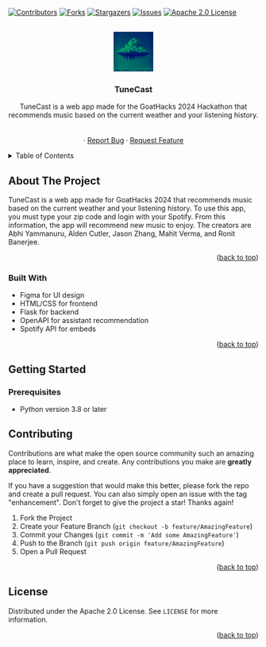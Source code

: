 <!-- Improved compatibility of back to top link: See: https://github.com/othneildrew/Best-README-Template/pull/73 -->
<a name="readme-top"></a>
<!--
*** Thanks for checking out the Best-README-Template. If you have a suggestion
*** that would make this better, please fork the repo and create a pull request
*** or simply open an issue with the tag "enhancement".
*** Don't forget to give the project a star!
*** Thanks again! Now go create something AMAZING! :D
-->



<!-- PROJECT SHIELDS -->
<!--
*** I'm using markdown "reference style" links for readability.
*** Reference links are enclosed in brackets [ ] instead of parentheses ( ).
*** See the bottom of this document for the declaration of the reference variables
*** for contributors-url, forks-url, etc. This is an optional, concise syntax you may use.
*** https://www.markdownguide.org/basic-syntax/#reference-style-links
-->
[![Contributors][contributors-shield]][contributors-url]
[![Forks][forks-shield]][forks-url]
[![Stargazers][stars-shield]][stars-url]
[![Issues][issues-shield]][issues-url]
[![Apache 2.0 License][license-shield]][license-url]



<!-- PROJECT LOGO -->
<br />
<div align="center">
  <a href="https://github.com/AldenCutler/2024GoatHacks">
    <img src="src/static/images/hacktyhon_logo.png" alt="Logo" width="80" height="80">
  </a>

<h3 align="center">TuneCast</h3>

  <p align="center">
    TuneCast is a web app made for the GoatHacks 2024 Hackathon that recommends music based on the current weather and your listening history. 
    <br />
    <br />
    <br />
    ·
    <a href="https://github.com/github_username/repo_name/issues">Report Bug</a>
    ·
    <a href="https://github.com/github_username/repo_name/issues">Request Feature</a>
  </p>
</div>



<!-- TABLE OF CONTENTS -->
<details>
  <summary>Table of Contents</summary>
  <ol>
    <li>
      <a href="#about-the-project">About The Project</a>
      <ul>
        <li><a href="#built-with">Built With</a></li>
      </ul>
    </li>
    <li>
      <a href="#getting-started">Getting Started</a>
      <ul>
        <li><a href="#prerequisites">Prerequisites</a></li>
      </ul>
    </li>
    <li><a href="#contributing">Contributing</a></li>
    <li><a href="#license">License</a></li>
    <li><a href="#contact">Contact</a></li>
    <li><a href="#acknowledgments">Acknowledgments</a></li>
  </ol>
</details>



<!-- ABOUT THE PROJECT -->
## About The Project

<!--[![Product Name Screen Shot][product-screenshot]](https://example.com)-->

TuneCast is a web app made for GoatHacks 2024 that recommends music based on the current weather and your listening history. To use this app, you must type your zip code and login with your Spotify. From this information, the app will recommend new music to enjoy. The creators are Abhi Yammanuru, Alden Cutler, Jason Zhang, Mahit Verma, and Ronit Banerjee.
<p align="right">(<a href="#readme-top">back to top</a>)</p>



### Built With

* Figma for UI design
* HTML/CSS for frontend
* Flask for backend
* OpenAPI for assistant recommendation
* Spotify API for embeds

<p align="right">(<a href="#readme-top">back to top</a>)</p>



<!-- GETTING STARTED -->
## Getting Started


### Prerequisites

* Python version 3.8 or later



<!-- CONTRIBUTING -->
## Contributing

Contributions are what make the open source community such an amazing place to learn, inspire, and create. Any contributions you make are **greatly appreciated**.

If you have a suggestion that would make this better, please fork the repo and create a pull request. You can also simply open an issue with the tag "enhancement".
Don't forget to give the project a star! Thanks again!

1. Fork the Project
2. Create your Feature Branch (`git checkout -b feature/AmazingFeature`)
3. Commit your Changes (`git commit -m 'Add some AmazingFeature'`)
4. Push to the Branch (`git push origin feature/AmazingFeature`)
5. Open a Pull Request

<p align="right">(<a href="#readme-top">back to top</a>)</p>



<!-- LICENSE -->
## License

Distributed under the Apache 2.0 License. See `LICENSE` for more information.

<p align="right">(<a href="#readme-top">back to top</a>)</p>




<!-- MARKDOWN LINKS & IMAGES -->
<!-- https://www.markdownguide.org/basic-syntax/#reference-style-links -->
[contributors-shield]: https://img.shields.io/github/contributors/AldenCutler/2024GoatHacks.svg?style=for-the-badge
[contributors-url]: https://github.com/AldenCutler/2024GoatHacks/graphs/contributors
[forks-shield]: https://img.shields.io/github/forks/AldenCutler/2024GoatHacks.svg?style=for-the-badge
[forks-url]: https://github.com/AldenCutler/2024GoatHacks/network/members
[stars-shield]: https://img.shields.io/github/stars/AldenCutler/2024GoatHacks.svg?style=for-the-badge
[stars-url]: https://github.com/AldenCutler/2024GoatHacks/stargazers
[issues-shield]: https://img.shields.io/github/issues/AldenCutler/2024GoatHacks.svg?style=for-the-badge
[issues-url]: https://github.com/AldenCutler/2024GoatHacks/issues
[license-shield]: https://img.shields.io/github/license/AldenCutler/2024GoatHacks.svg?style=for-the-badge
[license-url]: https://github.com/AldenCutler/2024GoatHacks/blob/master/LICENSE.txt
[linkedin-shield]: https://img.shields.io/badge/-LinkedIn-black.svg?style=for-the-badge&logo=linkedin&colorB=555
[linkedin-url]: https://linkedin.com/in/linkedin_username
[product-screenshot]: images/screenshot.png
[Next.js]: https://img.shields.io/badge/next.js-000000?style=for-the-badge&logo=nextdotjs&logoColor=white
[Next-url]: https://nextjs.org/
[React.js]: https://img.shields.io/badge/React-20232A?style=for-the-badge&logo=react&logoColor=61DAFB
[React-url]: https://reactjs.org/
[Vue.js]: https://img.shields.io/badge/Vue.js-35495E?style=for-the-badge&logo=vuedotjs&logoColor=4FC08D
[Vue-url]: https://vuejs.org/
[Angular.io]: https://img.shields.io/badge/Angular-DD0031?style=for-the-badge&logo=angular&logoColor=white
[Angular-url]: https://angular.io/
[Svelte.dev]: https://img.shields.io/badge/Svelte-4A4A55?style=for-the-badge&logo=svelte&logoColor=FF3E00
[Svelte-url]: https://svelte.dev/
[Laravel.com]: https://img.shields.io/badge/Laravel-FF2D20?style=for-the-badge&logo=laravel&logoColor=white
[Laravel-url]: https://laravel.com
[Bootstrap.com]: https://img.shields.io/badge/Bootstrap-563D7C?style=for-the-badge&logo=bootstrap&logoColor=white
[Bootstrap-url]: https://getbootstrap.com
[JQuery.com]: https://img.shields.io/badge/jQuery-0769AD?style=for-the-badge&logo=jquery&logoColor=white
[JQuery-url]: https://jquery.com 